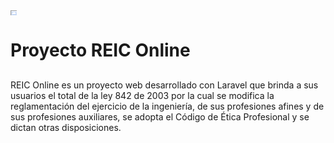 <link href="/public/assets/css/style.css" rel="stylesheet">
<div class="wrapper">
            <!-- Top Bar Start -->
            <div class="top-bar">
                <div class="container-fluid">
                    <div class="row">
                        <img style="max-width: 10px; max-height: 8px;" src="https://i.imgur.com/oTfsJOl.png">
                        <div class="col-lg-3">
                            <div class="logo">
                                    <h1> Proyecto REIC Online</h1>
                                </a>
                            </div>
                        </div>
                    </div>
                </div>
            </div>
<h2></h2>
<p> REIC Online es un proyecto web desarrollado con Laravel que brinda a sus usuarios el total de la ley 
    842 de 2003 por la cual se modifica la reglamentación del ejercicio de la ingeniería, de sus profesiones afines y de sus profesiones auxiliares, se adopta el Código de Ética Profesional y se dictan otras disposiciones.
</p>
